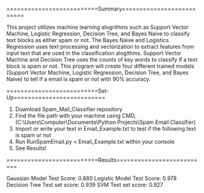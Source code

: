 ==========================Summary==========================

This project utilizes machine learning alogrithms such as Support Vector Machine, Logistic Regression, Decision Tree, and Bayes Naive to classify text blocks as either spam or not. The Bayes Naive and Logistics Regression uses text processing and vectorization to extract features from input text that are used in the classification alogithms. Support Vector Machine and Decision Tree uses the counts of key words to classify if a text block is spam or not. This program will create four different trained models (Support Vector Machine, Logistic Regression, Decision Tree, and Bayes Naive) to tell if a email is spam or not with 90% accuracy.

==========================Set-Up==========================
1. Download Spam_Mail_Classifier repository 
2. Find the file path with your machine using CMD, (C:\Users\Computer\Documents\Python Projects\Spam Email Classifier)
3. Import or write your text in Email_Example.txt to test if the following text is spam or not
4. Run RunSpamEmail.py < Email_Example.txt within your console
5. See Results!

==========================Results==========================


Gaussian Model Test Score: 0.880
Logistic Model Test Score: 0.978
Decision Tree Test set score: 0.939
SVM Test set score: 0.927
